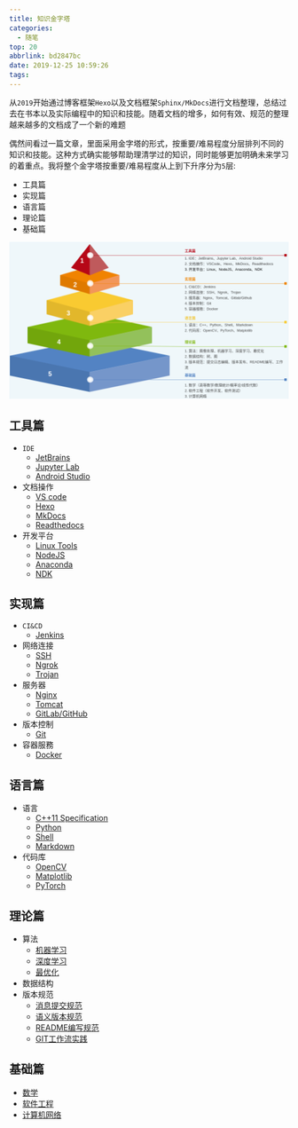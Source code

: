 ```yaml
---
title: 知识金字塔
categories:
  - 随笔
top: 20
abbrlink: bd2847bc
date: 2019-12-25 10:59:26
tags:
---
```


从`2019`开始通过博客框架`Hexo`以及文档框架`Sphinx/MkDocs`进行文档整理，总结过去在书本以及实际编程中的知识和技能。随着文档的增多，如何有效、规范的整理越来越多的文档成了一个新的难题

偶然间看过一篇文章，里面采用金字塔的形式，按重要/难易程度分层排列不同的知识和技能。这种方式确实能够帮助理清学过的知识，同时能够更加明确未来学习的着重点。我将整个金字塔按重要/难易程度从上到下升序分为`5`层:

* 工具篇
* 实现篇
* 语言篇
* 理论篇
* 基础篇

![](/imgs/knowledge-pyramid/knowledge-pyramid.png)

## 工具篇

* `IDE`
  * [JetBrains](https://tools-platform-guide.readthedocs.io/zh_CN/latest/jetbrains/%E5%AE%89%E8%A3%85/)
  * [Jupyter Lab](https://tools-platform-guide.readthedocs.io/zh_CN/latest/jupyter/[conda]JupyterLab%E5%AE%89%E8%A3%85/)
  * [Android Studio](https://tools-platform-guide.readthedocs.io/zh_CN/latest/android/android-studio/[Ubuntu]Android%20Studio%E5%AE%89%E8%A3%85/)
* 文档操作
  * [VS code](https://tools-platform-guide.readthedocs.io/zh_CN/latest/vscode/)
  * [Hexo](https://blog-website-building-guide.readthedocs.io/zh_CN/latest/?badge=latest)
  * [MkDocs](https://zj-sphinx-github-readthedocs.readthedocs.io/en/latest/mkdocs/%E5%BC%95%E8%A8%80/)
  * [Readthedocs](https://zj-sphinx-github-readthedocs.readthedocs.io/en/latest/readthedocs/ReadtheDocs%20-%20%E4%BB%8B%E7%BB%8D/)
* 开发平台
  * [Linux Tools](https://zj-linux-guide.readthedocs.io/zh_CN/latest/)
  * [NodeJS](https://tools-platform-guide.readthedocs.io/zh_CN/latest/node/nodeJS%E5%AE%89%E8%A3%85/)
  * [Anaconda](https://tools-platform-guide.readthedocs.io/zh_CN/latest/anaconda/%E7%8E%AF%E5%A2%83%E6%9F%A5%E8%AF%A2%EF%BC%8C%E5%AE%89%E8%A3%85%EF%BC%8C%E5%8D%B8%E8%BD%BD%EF%BC%8C%E5%85%8B%E9%9A%86/)
  * [NDK](https://tools-platform-guide.readthedocs.io/zh_CN/latest/android/ndk/NDK%E5%BC%80%E5%8F%91%E6%A6%82%E8%BF%B0/)
  
## 实现篇

* `CI&CD`
  * [Jenkins](https://containerization-automation.readthedocs.io/zh_CN/latest/jenkins/)
* 网络连接
  * [SSH](https://zj-network-guide.readthedocs.io/zh_CN/latest/ssh/[SSH]%E8%BF%9C%E7%A8%8B%E8%BF%9E%E6%8E%A5/)
  * [Ngrok](https://zj-network-guide.readthedocs.io/zh_CN/latest/intranet-penetration/%E5%89%8D%E8%A8%80/)
  * [Trojan](https://wall-guide.readthedocs.io/zh/latest/?badge=latest)
* 服务器
  * [Nginx](https://zj-network-guide.readthedocs.io/zh_CN/latest/nginx/%E5%AE%89%E8%A3%85/)
  * [Tomcat](https://zj-network-guide.readthedocs.io/zh_CN/latest/tomcat/%E5%85%B3%E4%BA%8ETomcat/)
  * [GitLab/GitHub](https://zj-git-guide.readthedocs.io/zh_CN/latest/platform/[GitLab]%E5%AE%89%E8%A3%85/)
* 版本控制
  * [Git](https://zj-git-guide.readthedocs.io/zh_CN/latest/)
* 容器服務
  * [Docker](https://containerization-automation.readthedocs.io/zh_CN/latest/)

## 语言篇

* 语言
  * [C++11 Specification](https://zj-image-processing.readthedocs.io/zh_CN/latest/cplusplus/%E5%AD%A6%E4%B9%A0C++%E4%B9%8B%E8%B7%AF/)
  * [Python](https://zj-image-processing.readthedocs.io/zh_CN/latest/python/%E7%B1%BB%E6%93%8D%E4%BD%9C/)
  * [Shell](https://zj-linux-guide.readthedocs.io/zh_CN/latest/shell/dash%E5%92%8Cbash/)
  * [Markdown](https://zj-sphinx-github-readthedocs.readthedocs.io/en/latest/markdown/Markdown%E4%BD%BF%E7%94%A8-1-%E5%BC%95%E8%A8%80/)
* 代码库
  * [OpenCV](https://zj-image-processing.readthedocs.io/zh_CN/latest/opencv/OpenCV%E6%A6%82%E8%BF%B0/)
  * [Matplotlib](https://zj-image-processing.readthedocs.io/zh_CN/latest/matplotlib/%E5%BC%95%E8%A8%80/)
  * [PyTorch](https://zj-image-processing.readthedocs.io/zh_CN/latest/pytorch/%E5%BC%95%E8%A8%80/)

## 理论篇

* 算法
  * [机器学习](https://zj-image-processing.readthedocs.io/zh_CN/latest/algorithm/machine-learning/)
  * [深度学习](https://zj-image-processing.readthedocs.io/zh_CN/latest/algorithm/deep-learning/)
  * [最优化](https://zj-image-processing.readthedocs.io/zh_CN/latest/algorithm/optimization/)
* 数据结构
* 版本规范
   - [消息提交规范](https://zj-git-guide.readthedocs.io/zh_CN/latest/message/%E5%BC%95%E8%A8%80/)
   - [语义版本规范](https://zj-git-guide.readthedocs.io/zh_CN/latest/version/[SEMVER]%E8%AF%AD%E4%B9%89%E7%89%88%E6%9C%AC%E8%A7%84%E8%8C%83/)
   - [README编写规范](https://zj-git-guide.readthedocs.io/zh_CN/latest/readme/%E5%BC%95%E8%A8%80/)
   - [GIT工作流实践](https://www.zhujian.tech/posts/c7ee2f15.html)

## 基础篇

* [数学](https://www.zhujian.tech/posts/fe7e69f4.html)
* [软件工程](https://www.zhujian.tech/posts/ee5b0da5.html)
* [计算机网络](https://zj-network-guide.readthedocs.io/zh_CN/latest/basic/ip%E5%9C%B0%E5%9D%80/)